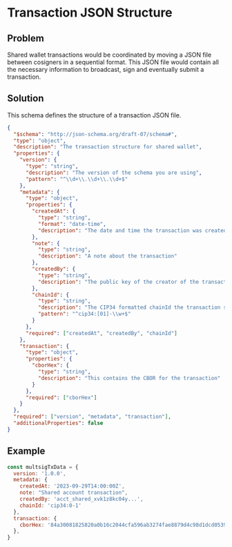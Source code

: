 # Transaction JSON Structure

## Problem

Shared wallet transactions would be coordinated by moving a JSON file between cosigners in a sequential format. This JSON file would contain all the necessary information to broadcast, sign and eventually submit a transaction.

## Solution

This schema defines the structure of a transaction JSON file.

```json
{
  "$schema": "http://json-schema.org/draft-07/schema#",
  "type": "object",
  "description": "The transaction structure for shared wallet",
  "properties": {
    "version": {
      "type": "string",
      "description": "The version of the schema you are using",
      "pattern": "^\\d+\\.\\d+\\.\\d+$"
    },
    "metadata": {
      "type": "object",
      "properties": {
        "createdAt": {
          "type": "string",
          "format": "date-time",
          "description": "The date and time the transaction was created"
        },
        "note": {
          "type": "string",
          "description": "A note about the transaction"
        },
        "createdBy": {
          "type": "string",
          "description": "The public key of the creator of the transaction"
        },
        "chainId": {
          "type": "string",
          "description": "The CIP34 formatted chainId the transaction should be submitted to",
          "pattern": "^cip34:[01]-\\w+$"
        }
      },
      "required": ["createdAt", "createdBy", "chainId"]
    },
    "transaction": {
      "type": "object",
      "properties": {
        "cborHex": {
          "type": "string",
          "description": "This contains the CBOR for the transaction"
        }
      },
      "required": ["cborHex"]
    }
  },
  "required": ["version", "metadata", "transaction"],
  "additionalProperties": false
}
```

## Example

```js
const multsigTxData = {
  version: '1.0.0',
  metadata: {
    createdAt: '2023-09-29T14:00:00Z',
    note: "Shared account transaction",
    createdBy: 'acct_shared_xvk1z8kc04y...',
    chainId: 'cip34:0-1'
  },
  transaction: {
    cborHex: '84a30081825820a0b16c2044cfa596ab3274fae8879d4c98d1dcd0539a95a96...',
  },
}
```
